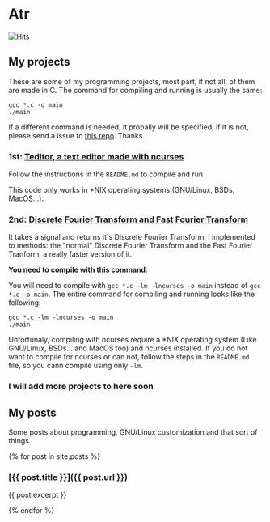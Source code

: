 # Atr

![Hits](https://hitcounter.pythonanywhere.com/count/tag.svg?url=https%3A%2F%2Farthurbacci64.github.io%2F)

## My projects

These are some of my programming projects, most part, if not all, of them are made in C. The command for compiling and running is usually the same:

```
gcc *.c -o main
./main
```

If a different command is needed, it probally will be specified, if it is not, please send a issue to [this repo](https://github.com/arthurbacci64/arthurbacci64.github.io). Thanks.

### 1st: [Teditor, a text editor made with ncurses](https://github.com/ArthurBacci64/Teditor)

Follow the instructions in the `README.md` to compile and run

This code only works in \*NIX operating systems (GNU/Linux, BSDs, MacOS...).

### 2nd: [Discrete Fourier Transform and Fast Fourier Transform](https://github.com/ArthurBacci64/dft-and-fft)

It takes a signal and returns it's Discrete Fourier Transform. I implemented to methods: the "normal" Discrete Fourier Transform and the Fast Fourier Tranform, a really faster version of it.

**You need to compile with this command**:

You will need to compile with `gcc *.c -lm -lncurses -o main` instead of `gcc *.c -o main`. The entire command for compiling and running looks like the following:

```
gcc *.c -lm -lncurses -o main
./main
```

Unfortunaly, compiling with ncurses require a \*NIX operating system (Like GNU/Linux, BSDs... and MacOS too) and ncurses installed. If you do not want to compile for ncurses or can not, follow the steps in the `README.md` file, so you cann compile using only `-lm`.

### I will add more projects to here soon

## My posts

Some posts about programming, GNU/Linux customization and that sort of things.

{% for post in site.posts %}
### [{{ post.title }}]({{ post.url }})

{{ post.excerpt }}

{% endfor %}

